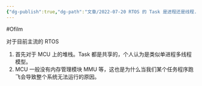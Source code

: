 ```yaml
---
{"dg-publish":true,"dg-path":"文章/2022-07-20 RTOS 的 Task 是进程还是线程.md","permalink":"/文章/2022-07-20 RTOS 的 Task 是进程还是线程/","dgEnableSearch":true}
---
```


#Ofilm 

对于目前主流的 RTOS
1. 首先对于 MCU 上的堆栈。Task 都是共享的，个人认为是类似单进程多线程模型。
2. MCU 一般没有内存管理模块 MMU 等，这也是为什么当我们某个任务程序跑飞会导致整个系统无法运行的原因。
